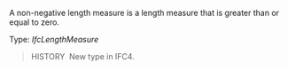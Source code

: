 ﻿A non-negative length measure is a length measure that is greater than or equal to zero.

Type: _IfcLengthMeasure_

> HISTORY&nbsp; New type in IFC4.
